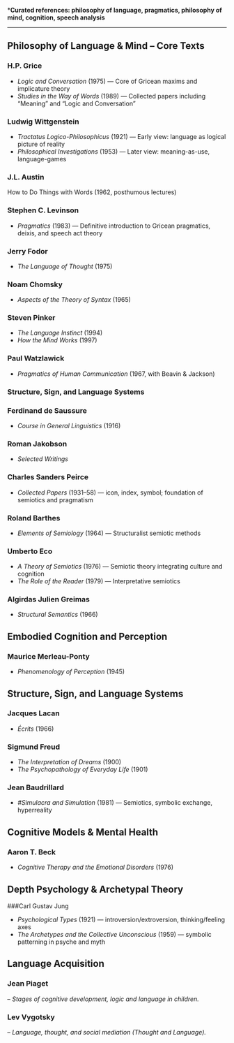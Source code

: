 ***Curated references: philosophy of language, pragmatics, philosophy of mind, cognition, speech analysis**

---

## Philosophy of Language & Mind – Core Texts

### H.P. Grice
- *Logic and Conversation* (1975) — Core of Gricean maxims and implicature theory  
- *Studies in the Way of Words* (1989) — Collected papers including “Meaning” and “Logic and Conversation”

### Ludwig Wittgenstein
- *Tractatus Logico-Philosophicus* (1921) — Early view: language as logical picture of reality  
- *Philosophical Investigations* (1953) — Later view: meaning-as-use, language-games

### J.L. Austin
How to Do Things with Words (1962, posthumous lectures)

### Stephen C. Levinson
- *Pragmatics* (1983) — Definitive introduction to Gricean pragmatics, deixis, and speech act theory

### Jerry Fodor
- *The Language of Thought* (1975)

### Noam Chomsky
- *Aspects of the Theory of Syntax* (1965)

### Steven Pinker
- *The Language Instinct* (1994)
- *How the Mind Works* (1997)

### Paul Watzlawick
- *Pragmatics of Human Communication* (1967, with Beavin & Jackson)

### Structure, Sign, and Language Systems

### Ferdinand de Saussure
- *Course in General Linguistics* (1916)

### Roman Jakobson
- *Selected Writings*

### Charles Sanders Peirce
- *Collected Papers* (1931–58) — icon, index, symbol; foundation of semiotics and pragmatism

### Roland Barthes
- *Elements of Semiology* (1964) — Structuralist semiotic methods

### Umberto Eco
- *A Theory of Semiotics* (1976) — Semiotic theory integrating culture and cognition
- *The Role of the Reader* (1979) — Interpretative semiotics

### Algirdas Julien Greimas
- *Structural Semantics* (1966) 

## Embodied Cognition and Perception

### Maurice Merleau-Ponty
- *Phenomenology of Perception* (1945)

## Structure, Sign, and Language Systems

### Jacques Lacan
- *Écrits* (1966)

### Sigmund Freud
- *The Interpretation of Dreams* (1900)
- *The Psychopathology of Everyday Life* (1901)

### Jean Baudrillard
- *#Simulacra and Simulation* (1981) — Semiotics, symbolic exchange, hyperreality

## Cognitive Models & Mental Health
 
### Aaron T. Beck
- *Cognitive Therapy and the Emotional Disorders* (1976)

## Depth Psychology & Archetypal Theory
###Carl Gustav Jung
- *Psychological Types* (1921) — introversion/extroversion, thinking/feeling axes
- *The Archetypes and the Collective Unconscious* (1959) — symbolic patterning in psyche and myth

## Language Acquisition  

### Jean Piaget 
– *Stages of cognitive development, logic and language in children.*

### Lev Vygotsky 
– *Language, thought, and social mediation (Thought and Language).*

